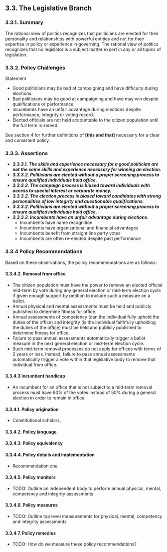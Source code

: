 3.3.  The Legislative Branch
--------------------------------------

### 3.3.1.  Summary
The rational view of politics recognizes that politicians are elected for their personality and relationships with powerful entities and not for their expertise in policy or experience in governing.  The rational view of politics recognizes that no legislator is a subject matter expert in any or all topics of legislation. 

### 3.3.2.  Policy Challenges
Statement

- Good politicians may be bad at campaigning and have difficulty during elections.
- Bad politicians may be good at campaigning and have may win despite qualifications or performance.
- Incumbents have an unfair advantage during elections despite performance, integrity or voting record.
- Elected officials are not held accountable to the citizen population until the full term is served.

See section 4 for further definitions of **[this and that]** necessary for a clear and consistent policy.

### 3.3.3. Assertions 

-  *__3.3.3.1. The skills and experience necessary for a good politician are not the same skills and experience necessary for winning an election.__*
-  *__3.3.3.2. Politicians are elected without a proper screening process to ensure qualified individuals hold office.__*
-  *__3.3.3.2. The campaign process is biased toward individuals with access to special interest or corporate money.__*
-  *__3.3.3.2. The election process is biased toward candidates with strong personalities of low integrity and questionable qualifications.__*
-  *__3.3.3.2. Politicians are elected without a proper screening process to ensure qualified individuals hold office.__*
-  *__3.3.3.2. Incumbents have an unfair advantage during elections.__*
    - Incumbents have name recognition
    - Incumbents have organizational and financial advantages
    - Incumbents benefit from straight line party votes
    - Incumbents are often re-elected despite past performance

### 3.3.4  Policy Recommendations
Based on these observations, the policy recommendations are as follows:

#### 3.3.4.2. Removal from office
- The citizen population must have the power to remove an elected official mid-term by vote during any general election or mid-term election cycle if given enough support by petition to include such a measure on a ballot.
- Annual physical and mental assessments must be held and publicly published to determine fitness for office.
- Annual assessments of competency (can the individual fully uphold the duties of the office) and integrity (is the individual faithfully upholding the duties of the office) must be held and publicly published to determine fitness for office.
- Failure to pass annual assessments automatically trigger a ballot measure in the next general election or mid-term election cycle.
- Such mid-term removal processes do not apply for offices with terms of 2 years or less.  Instead, failure to pass annual assessments automatically trigger a vote within that legislative body to remove that individual from office.

#### 3.3.4.3 Incumbent handicap
- An incumbent for an office that is not subject to a mid-term removal process must have 60% of the votes instead of 50% during a general election in order to remain in office.


#### 3.3.4.1. Policy origination
- Constitutional scholars, 

#### 3.3.4.2. Policy language


#### 3.3.4.3. Policy equivalency


#### 3.3.4.4. Policy details and implementation
- Recommendation one

#### 3.3.4.5. Policy monitors 
- TODO: Outline an independent body to perform annual physical, mental, competency and integrity assessments

#### 3.3.4.6. Policy measures
- TODO: Outline top level measurements for physical, mental, competency and integrity assessments

#### 3.3.4.7. Policy remedies
- TODO: How do we measure these policy recommendations?

